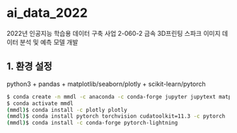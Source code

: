 # ai_data_2022
2022년 인공지능 학습용 데이터 구축 사업 2-060-2 금속 3D프린팅 스파크 이미지 데이터 분석 및 예측 모델 개발


## 1. 환경 설정

python3 + pandas + matplotlib/seaborn/plotly + scikit-learn/pytorch

```bash
$ conda create -n mmdl -c anaconda -c conda-forge jupyter jupytext matplotlib seaborn tqdm scipy pandas munch tensorboard scikit-learn pyarrow
$ conda activate mmdl
(mmdl)$ conda install -c plotly plotly
(mmdl)$ conda install pytorch torchvision cudatoolkit=11.3 -c pytorch
(mmdl)$ conda install -c conda-forge pytorch-lightning 
```
